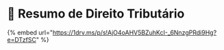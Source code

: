 # 🏤 Resumo de Direito Tributário

{% embed url="https://1drv.ms/p/s!AjO4oAHV5BZuhKcI-_6NnzgPRdi9Hg?e=DTzfSC" %}
